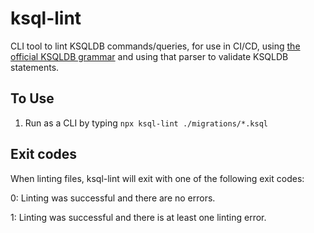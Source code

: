 # ksql-lint

CLI tool to lint KSQLDB commands/queries, for use in CI/CD, using [the official KSQLDB grammar](https://github.com/confluentinc/ksql/blob/master/ksqldb-parser/src/main/antlr4/io/confluent/ksql/parser/SqlBase.g4) and using that parser to validate KSQLDB statements. 

## To Use

1. Run as a CLI by typing `npx ksql-lint ./migrations/*.ksql`

## Exit codes

When linting files, ksql-lint will exit with one of the following exit codes:

0: Linting was successful and there are no errors.

1: Linting was successful and there is at least one linting error.
